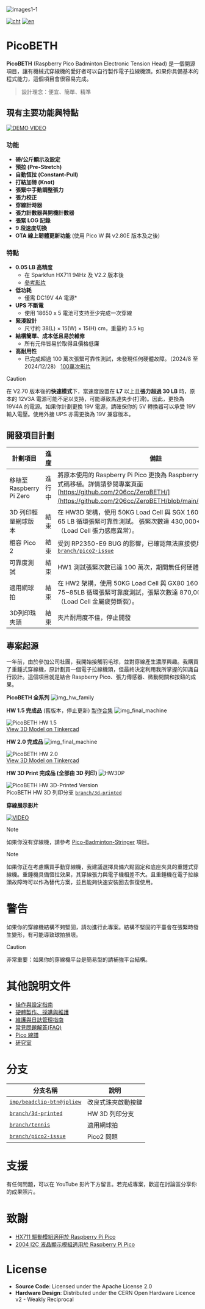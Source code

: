 ![images1-1](docs/Pico_Logo.png)

[![cht](https://img.shields.io/badge/lang-cht-green.svg)](README.cht.md)
[![en](https://img.shields.io/badge/lang-en-red.svg)](README.md)

# PicoBETH
**PicoBETH** (Raspberry Pico Badminton Electronic Tension Head) 是一個開源項目，讓有機械式穿線機的愛好者可以自行製作電子拉線機頭。如果你具備基本的程式能力，這個項目會很容易完成。

> 設計理念：便宜、簡單、精準

## 現有主要功能與特點

[![DEMO VIDEO](https://img.youtube.com/vi/pWgD_OSyc1g/0.jpg)](https://www.youtube.com/watch?v=pWgD_OSyc1g)

### 功能
- **磅/公斤顯示及設定**
- **預拉 (Pre-Stretch)**
- **自動恆拉 (Constant-Pull)**
- **打結加磅 (Knot)**
- **張緊中手動調整張力**
- **張力校正**
- **穿線計時器**
- **張力計數器與開機計數器**
- **張緊 LOG 記錄**
- **9 段速度切換**
- **OTA 線上韌體更新功能** (使用 Pico W 與 v2.80E 版本及之後)

### 特點
- **0.05 LB 高精度**
  - 在 Sparkfun HX711 94Hz 及 V2.2 版本後
  - [參考影片](https://youtu.be/Hk7eMABAxT0)
- **低功耗**
  - 僅需 DC19V 4A 電源*
- **UPS 不斷電**
  - 使用 18650 x 5 電池可支持至少完成一次穿線
- **緊湊設計**
  - 尺寸約 38(L) × 15(W) × 15(H) cm，重量約 3.5 kg
- **結構簡單、成本低且易於維修**
  - 所有元件皆易於取得且價格低廉
- **高耐用性**
  - 已完成超過 100 萬次張緊可靠性測試，未發現任何硬體故障。（2024/8 至 2024/12/28） [100萬次影片](https://youtube.com/shorts/kR_JLVGHwB8)

> [!CAUTION]
> 在 V2.70 版本後的**快速模式**下，當速度設置在 **L7** 以上且**張力超過 30 LB** 時，原本的 12V3A 電源可能不足以支持，可能導致馬達失步(打滑)。因此，更換為 19V4A 的電源。如果你計劃更換 19V 電源，請確保你的 5V 轉換器可以承受 19V 輸入電壓。使用外接 UPS 亦需更換為 19V 兼容版本。

## 開發項目計劃

| 計劃項目           | 進度     | 備註                           |
| ------------------ | -------- | ------------------------------ |
| 移植至 Raspberry Pi Zero | 進行中 | 將原本使用的 Raspberry Pi Pico 更換為 Raspberry Pi Zero，並進行程式碼移植。詳情請參閱專案頁面 [https://github.com/206cc/ZeroBETH/](https://github.com/206cc/ZeroBETH/blob/main/README.cht.md)。 |
| 3D 列印輕量網球版本  | 結束   | 在 HW3D 架構，使用 50KG Load Cell 與 SGX 1605 滑台，進行 55 至 65 LB 循環張緊可靠性測試。 張緊次數達 430,000+ 次後測試結束（Load Cell 張力感應異常）。 |
| 相容 Pico 2        | 結束 | 受到 RP2350-E9 BUG 的影響，已確認無法直接使用，請參閱 [`branch/pico2-issue`](https://github.com/206cc/PicoBETH/tree/branch/pico2-issue) |
| 可靠度測試         | 結束   | HW1 測試張緊次數已達 100 萬次，期間無任何硬體故障，測試結束。 |
| 適用網球拍         | 結束   | 在 HW2 架構，使用 50KG Load Cell 與 GX80 1605 滑台進行了 75~85LB 循環張緊可靠度測試，張緊次數達 870,000+ 次後測試結束（Load Cell 金屬疲勞斷裂）。|
| 3D列印珠夾頭       | 結束   | 夾片耐用度不佳，停止開發 |

## 專案起源
一年前，由於參加公司社團，我開始接觸羽毛球，並對穿線產生濃厚興趣。我購買了重錘式穿線機，原計劃買一個電子拉線機頭，但最終決定利用我所掌握的知識自行設計。這個項目就是結合 Raspberry Pico、張力傳感器、微動開關和按鈕的成果。

**PicoBETH 全系列**
![img_hw_family](docs/img_hw_family.jpg)

**HW 1.5 完成品** (舊版本，停止更新) [製作合集](https://youtu.be/uJVE3YFJtJA)
![img_final_machine](docs/img_final_machine.jpg)

![PicoBETH HW 1.5](docs/img_HW1.5_3D.jpg)  
[View 3D Model on Tinkercad](https://www.tinkercad.com/things/5FHNO85KUK4-picobeth-hw-15-for-badminton-stringing?sharecode=hBukCj4giq4Q9J8Fq-s8H5lIKzbYCcOiwuyQ-TE8oRA)

**HW 2.0 完成品** 
![img_final_machine](docs/img_final_machine_hw2.jpg)

![PicoBETH HW 2.0](docs/img_HW2.0_3D.jpg)  
[View 3D Model on Tinkercad](https://www.tinkercad.com/things/gW2eyW052h4-picobeth-hw-20-for-badminton-stringing?sharecode=Maq9iaeRmlb3yHHCTIYZC1jmwOv0plqlq70pMMMWHQw)

**HW 3D Print 完成品 (全部由 3D 列印)**
![HW3DP](docs/img_HW3DP.jpg)

![PicoBETH HW 3D-Printed Version](docs/img_HW3DP_3D.jpg)  
PicoBETH HW 3D 列印分支 [`branch/3d-printed`](https://github.com/206cc/PicoBETH/tree/branch/3d-printed/README.cht.md)

**穿線展示影片**

[![VIDEO](https://img.youtube.com/vi/mMpsa_LFCbM/0.jpg)](https://www.youtube.com/watch?v=mMpsa_LFCbM)

> [!NOTE]
> 如果你沒有穿線機，請參考 [Pico-Badminton-Stringer](https://github.com/HsuKaoPang/Pico-Badminton-Stringer) 項目。

> [!NOTE]
> 如果你正在考慮購買手動穿線機，我建議選擇具備六點固定和底座夾具的重錘式穿線機。重錘機具備恆拉效果，其穿線張力與電子機相差不大。且重錘機在電子拉線頭故障時可以作為替代方案，並且能夠快速安裝回去恢復使用。

# 警告
如果你的穿線機結構不夠堅固，請勿進行此專案。結構不堅固的平臺會在張緊時發生變形，有可能導致球拍損壞。

> [!CAUTION]
> 非常重要：如果你的穿線機平台是簡易型的請補強平台結構。

# 其他說明文件

- [操作與設定指南](docs/1.Operation_and_Settings_Guide.cht.md)
- [硬體製作、採購與維護](docs/2.Hardware_Setup.cht.md)
- [維護與日誌管理指南](docs/3.Maintenance_and_Logs_Guide.cht.md)
- [常見問題解答(FAQ)](docs/4.FAQ.cht.md)
- [Pico 線譜](docs/5.Pico_Stringing_Pattern.cht.md)
- [研究室](docs/6.Research_Lab.cht.md)

# 分支

| 分支名稱                        | 說明                             |
|----------------------------------|----------------------------------|
| [`imp/beadclip-btn@jpliew`](https://github.com/206cc/PicoBETH/blob/imp/beadclip-btn%40jpliew) | 改良式珠夾啟動按鍵                |
| [`branch/3d-printed`](https://github.com/206cc/PicoBETH/tree/branch/3d-printed) | HW 3D 列印分支                |
| [`branch/tennis`](https://github.com/206cc/PicoBETH/tree/branch/tennis) | 適用網球拍              |
| [`branch/pico2-issue`](https://github.com/206cc/PicoBETH/tree/branch/pico2-issue) | Pico2 問題              |


# 支援
有任何問題，可以在 YouTube 影片下方留言。若完成專案，歡迎在討論區分享你的成果照片。

# 致謝

- [HX711 驅動模組適用於 Raspberry Pi Pico](https://github.com/endail/hx711-pico-mpy)
- [2004 I2C 液晶顯示模組適用於 Raspberry Pi Pico](https://github.com/T-622/RPI-PICO-I2C-LCD)

# License

- **Source Code**: Licensed under the Apache License 2.0
- **Hardware Design**: Distributed under the CERN Open Hardware Licence v2 - Weakly Reciprocal
